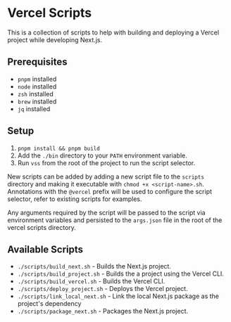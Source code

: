 # Vercel Scripts

This is a collection of scripts to help with building and deploying a Vercel
project while developing Next.js.

## Prerequisites

- `pnpm` installed
- `node` installed
- `zsh` installed
- `brew` installed
- `jq` installed

## Setup

1. `pnpm install && pnpm build`
2. Add the `./bin` directory to your `PATH` environment variable.
3. Run `vss` from the root of the project to run the script selector.

New scripts can be added by adding a new script file to the `scripts` directory
and making it executable with `chmod +x <script-name>.sh`. Annotations with the
`@vercel` prefix will be used to configure the script selector, refer to
existing scripts for examples.

Any arguments required by the script will be passed to the script via
environment variables and persisted to the `args.json` file in the root of the
vercel scripts directory.

## Available Scripts

- `./scripts/build_next.sh` - Builds the Next.js project.
- `./scripts/build_project.sh` - Builds the a project using the Vercel CLI.
- `./scripts/build_vercel.sh` - Builds the Vercel CLI.
- `./scripts/deploy_project.sh` - Deploys the Vercel project.
- `./scripts/link_local_next.sh` - Link the local Next.js package as the project's dependency
- `./scripts/package_next.sh` - Packages the Next.js project.
